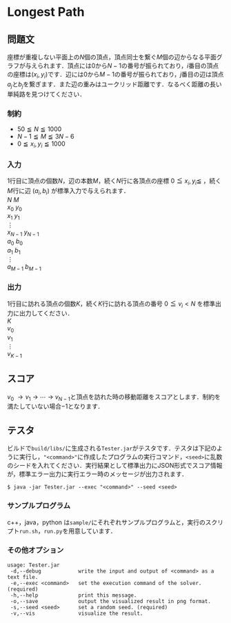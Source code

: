 # Longest Path

## 問題文
座標が重複しない平面上の$N$個の頂点，頂点同士を繋ぐ$M$個の辺からなる平面グラフが与えられます．頂点には$0$から$N-1$の番号が振られており，$i$番目の頂点の座標は$(x_{i}, y_{i})$です．辺には$0$から$M-1$の番号が振られており，$j$番目の辺は頂点$a_{j}$と$b_{j}$を繋ぎます．また辺の重みはユークリッド距離です．なるべく距離の長い単純路を見つけてください．

### 制約
- $50 \leqq N \leqq 1000$
- $N - 1 \leqq M \leqq 3N - 6$
- $0 \leqq x_{i}, y_{i} \leqq 1000$

### 入力
$1$行目に頂点の個数$N$，辺の本数$M$，続く$N$行に各頂点の座標 $0 \leqq x_{i}, y_{i} \leqq$ ，続く$M$行に辺 $(a_{i}, b_{i})$ が標準入力で与えられます．  
$N \ M$  
$x_{0} \ y_{0}$  
$x_{1} \ y_{1}$  
$\vdots$  
$x_{N-1} \ y_{N-1}$  
$a_{0} \ b_{0}$  
$a_{1} \ b_{1}$  
$\vdots$  
$a_{M-1} \ b_{M-1}$  

### 出力
$1$行目に訪れる頂点の個数$K$，続く$K$行に訪れる頂点の番号 $0 \leqq v_{i} < N$ を標準出力に出力してください．  
$K$  
$v_{0}$  
$v_{1}$  
$\vdots$  
$v_{K-1}$  

## スコア
$v_{0} \ \rightarrow v_{1} \ \rightarrow \ \cdots \ \rightarrow \ v_{N-1}$と頂点を訪れた時の移動距離をスコアとします．制約を満たしていない場合$-1$となります．

## テスタ
ビルドで`build/libs/`に生成される`Tester.jar`がテスタです．テスタは下記のように実行し，`"<command>"`に作成したプログラムの実行コマンド，`<seed>`に乱数のシードを入れてください．実行結果として標準出力にJSON形式でスコア情報が，標準エラー出力に実行エラー時のメッセージが出力されます．
```
$ java -jar Tester.jar --exec "<command>" --seed <seed>
```
### サンプルプログラム
c++，java，python は`sample/`にそれぞれサンプルプログラムと，実行のスクリプト`run.sh`，`run.py`を用意しています．

### その他オプション
```
usage: Tester.jar
 -d,--debug            write the input and output of <command> as a text file.
 -e,--exec <command>   set the execution command of the solver. (required)
 -h,--help             print this message.
 -o,--save             output the visualized result in png format.
 -s,--seed <seed>      set a random seed. (required)
 -v,--vis              visualize the result.
```
